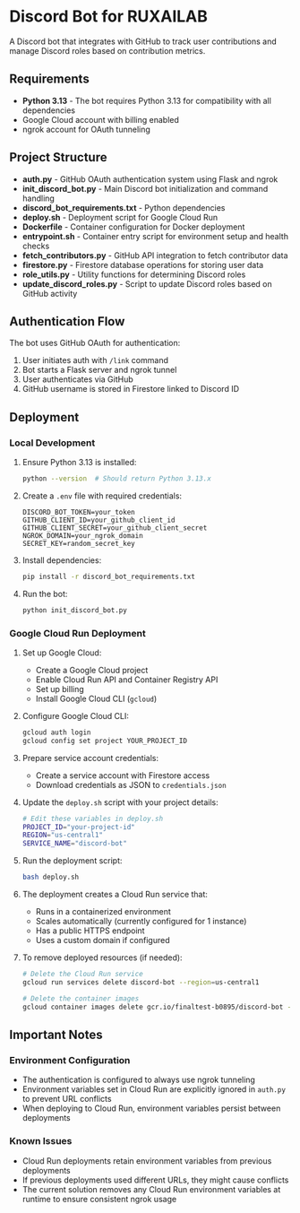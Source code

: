 # Discord Bot for RUXAILAB

A Discord bot that integrates with GitHub to track user contributions and manage Discord roles based on contribution metrics.

## Requirements

- **Python 3.13** - The bot requires Python 3.13 for compatibility with all dependencies
- Google Cloud account with billing enabled
- ngrok account for OAuth tunneling

## Project Structure

- **auth.py** - GitHub OAuth authentication system using Flask and ngrok
- **init_discord_bot.py** - Main Discord bot initialization and command handling
- **discord_bot_requirements.txt** - Python dependencies
- **deploy.sh** - Deployment script for Google Cloud Run
- **Dockerfile** - Container configuration for Docker deployment
- **entrypoint.sh** - Container entry script for environment setup and health checks
- **fetch_contributors.py** - GitHub API integration to fetch contributor data
- **firestore.py** - Firestore database operations for storing user data
- **role_utils.py** - Utility functions for determining Discord roles
- **update_discord_roles.py** - Script to update Discord roles based on GitHub activity

## Authentication Flow

The bot uses GitHub OAuth for authentication:
1. User initiates auth with `/link` command
2. Bot starts a Flask server and ngrok tunnel
3. User authenticates via GitHub
4. GitHub username is stored in Firestore linked to Discord ID

## Deployment

### Local Development

1. Ensure Python 3.13 is installed:
   ```bash
   python --version  # Should return Python 3.13.x
   ```

2. Create a `.env` file with required credentials:
   ```
   DISCORD_BOT_TOKEN=your_token
   GITHUB_CLIENT_ID=your_github_client_id
   GITHUB_CLIENT_SECRET=your_github_client_secret
   NGROK_DOMAIN=your_ngrok_domain
   SECRET_KEY=random_secret_key
   ```

3. Install dependencies:
   ```bash
   pip install -r discord_bot_requirements.txt
   ```

4. Run the bot:
   ```bash
   python init_discord_bot.py
   ```

### Google Cloud Run Deployment

1. Set up Google Cloud:
   - Create a Google Cloud project
   - Enable Cloud Run API and Container Registry API
   - Set up billing
   - Install Google Cloud CLI (`gcloud`)

2. Configure Google Cloud CLI:
   ```bash
   gcloud auth login
   gcloud config set project YOUR_PROJECT_ID
   ```

3. Prepare service account credentials:
   - Create a service account with Firestore access
   - Download credentials as JSON to `credentials.json`

4. Update the `deploy.sh` script with your project details:
   ```bash
   # Edit these variables in deploy.sh
   PROJECT_ID="your-project-id"
   REGION="us-central1"
   SERVICE_NAME="discord-bot"
   ```

5. Run the deployment script:
   ```bash
   bash deploy.sh
   ```

6. The deployment creates a Cloud Run service that:
   - Runs in a containerized environment
   - Scales automatically (currently configured for 1 instance)
   - Has a public HTTPS endpoint
   - Uses a custom domain if configured

7. To remove deployed resources (if needed):
   ```bash
   # Delete the Cloud Run service
   gcloud run services delete discord-bot --region=us-central1
   
   # Delete the container images
   gcloud container images delete gcr.io/finaltest-b0895/discord-bot --force-delete-tags
   ```

## Important Notes

### Environment Configuration

- The authentication is configured to always use ngrok tunneling
- Environment variables set in Cloud Run are explicitly ignored in `auth.py` to prevent URL conflicts
- When deploying to Cloud Run, environment variables persist between deployments

### Known Issues

- Cloud Run deployments retain environment variables from previous deployments
- If previous deployments used different URLs, they might cause conflicts
- The current solution removes any Cloud Run environment variables at runtime to ensure consistent ngrok usage 